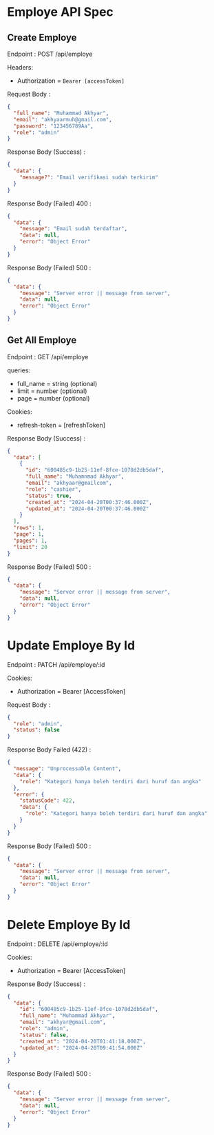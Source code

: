 # Employe API Spec

## Create Employe

Endpoint : POST /api/employe

Headers:

- Authorization = `Bearer [accessToken]`

Request Body :

```json
{
  "full_name": "Muhammad Akhyar",
  "email": "akhyaarmuh@gmail.com",
  "password": "123456789Aa",
  "role": "admin"
}
```

Response Body (Success) :

```json
{
  "data": {
    "message?": "Email verifikasi sudah terkirim"
  }
}
```

Response Body (Failed) 400 :

```json
{
  "data": {
    "message": "Email sudah terdaftar",
    "data": null,
    "error": "Object Error"
  }
}
```

Response Body (Failed) 500 :

```json
{
  "data": {
    "message": "Server error || message from server",
    "data": null,
    "error": "Object Error"
  }
}
```

## Get All Employe

Endpoint : GET /api/employe

queries:

- full_name = string (optional)
- limit = number (optional)
- page = number (optional)

Cookies:

- refresh-token = [refreshToken]

Response Body (Success) :

```json
{
  "data": [
    {
      "id": "600485c9-1b25-11ef-8fce-1078d2db5daf",
      "full_name": "Muhamnmad Akhyar",
      "email": "akhyaar@gmailcom",
      "role": "cashier",
      "status": true,
      "created_at": "2024-04-20T00:37:46.000Z",
      "updated_at": "2024-04-20T00:37:46.000Z"
    }
  ],
  "rows": 1,
  "page": 1,
  "pages": 1,
  "limit": 20
}
```

Response Body (Failed) 500 :

```json
{
  "data": {
    "message": "Server error || message from server",
    "data": null,
    "error": "Object Error"
  }
}
```

# Update Employe By Id

Endpoint : PATCH /api/employe/:id

Cookies:

- Authorization = Bearer [AccessToken]

Request Body :

```json
{
  "role": "admin",
  "status": false
}
```

Response Body Failed (422) :

```json
{
  "message": "Unprocessable Content",
  "data": {
    "role": "Kategori hanya boleh terdiri dari huruf dan angka"
  },
  "error": {
    "statusCode": 422,
    "data": {
      "role": "Kategori hanya boleh terdiri dari huruf dan angka"
    }
  }
}
```

Response Body (Failed) 500 :

```json
{
  "data": {
    "message": "Server error || message from server",
    "data": null,
    "error": "Object Error"
  }
}
```

# Delete Employe By Id

Endpoint : DELETE /api/employe/:id

Cookies:

- Authorization = Bearer [AccessToken]

Response Body (Success) :

```json
{
  "data": {
    "id": "600485c9-1b25-11ef-8fce-1078d2db5daf",
    "full_name": "Muhammad Akhyar",
    "email": "akhyar@gmail.com",
    "role": "admin",
    "status": false,
    "created_at": "2024-04-20T01:41:18.000Z",
    "updated_at": "2024-04-20T09:41:54.000Z"
  }
}
```

Response Body (Failed) 500 :

```json
{
  "data": {
    "message": "Server error || message from server",
    "data": null,
    "error": "Object Error"
  }
}
```

